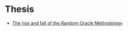# Thesis
* [The rise and fall of the Random Oracle Methodology](https://github.com/vglazer/thesis/blob/master/plan.pdf)
